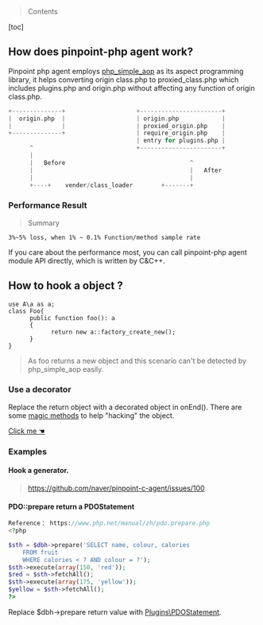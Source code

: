 ﻿
> Contents

[toc]

## How does pinpoint-php agent work?

Pinpoint php agent employs [php_simple_aop](https://github.com/eeliu/php_simple_aop) as its aspect programming library, it helps converting origin class.php to proxied_class.php which includes plugins.php and origin.php without affecting any function of origin class.php.

``` php
+--------------+                    +-----------------------+
|  origin.php  |                    | origin.php            |
|              |                    | proxied_origin.php    |
+--------------+                    | require_origin.php    |
                                    | entry for plugins.php |
      ^                             +-----------------------+
      |
      |   Before                                   ^
      |                                            |   After
      |                                            |
      +----+    vender/class_loader        +-------+

```

### Performance Result

> Summary

`3%~5% loss, when 1% ~ 0.1% Function/method sample rate`

If you care about the performance most, you can call pinpoint-php agent module API directly, which is written by C&C++. 

## How to hook a object ?

```
use A\a as a;
class Foo{
      public function foo(): a
      {
            return new a::factory_create_new();
      }
}

```

> As foo returns a new object and this scenario can't be detected by php_simple_aop easily.

### Use a decorator

Replace the return object with a decorated object in onEnd(). There are some [magic methods](https://www.php.net/manual/en/language.oop5.magic.php) to help "hacking" the object.

[Click me ☚](../../PHP/pinpoint_php_example/Plugins/InstancePlugins.php)


### Examples

####  Hook a generator.

> https://github.com/naver/pinpoint-c-agent/issues/100


#### PDO::prepare return a PDOStatement

``` php
Reference： https://www.php.net/manual/zh/pdo.prepare.php
<?php

$sth = $dbh->prepare('SELECT name, colour, calories
    FROM fruit
    WHERE calories < ? AND colour = ?');
$sth->execute(array(150, 'red'));
$red = $sth->fetchAll();
$sth->execute(array(175, 'yellow'));
$yellow = $sth->fetchAll();
?>

```

Replace $dbh->prepare return value with [Plugins\PDOStatement](../../PHP/pinpoint_php_example/Plugins/PDOStatement.php).
